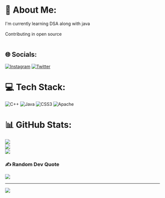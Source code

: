# 💫 About Me:
I'm currently learning DSA along with java<br>
<br>Contributing in open source<br><br>


## 🌐 Socials:
[![Instagram](https://img.shields.io/badge/Instagram-%23E4405F.svg?logo=Instagram&logoColor=white)](https://instagram.com/maruti_official) [![Twitter](https://img.shields.io/badge/Twitter-%231DA1F2.svg?logo=Twitter&logoColor=white)](https://twitter.com/@_Sobhii) 

# 💻 Tech Stack:
![C++](https://img.shields.io/badge/c++-%2300599C.svg?style=for-the-badge&logo=c%2B%2B&logoColor=white) ![Java](https://img.shields.io/badge/java-%23ED8B00.svg?style=for-the-badge&logo=java&logoColor=white) ![CSS3](https://img.shields.io/badge/css3-%231572B6.svg?style=for-the-badge&logo=css3&logoColor=white) ![Apache](https://img.shields.io/badge/apache-%23D42029.svg?style=for-the-badge&logo=apache&logoColor=white)
# 📊 GitHub Stats:
![](https://github-readme-stats.vercel.app/api?username=S-shubhh&theme=dark&hide_border=false&include_all_commits=false&count_private=false)<br/>
![](https://github-readme-streak-stats.herokuapp.com/?user=S-shubhh&theme=dark&hide_border=false)<br/>
![](https://github-readme-stats.vercel.app/api/top-langs/?username=S-shubhh&theme=dark&hide_border=false&include_all_commits=false&count_private=false&layout=compact)

### ✍️ Random Dev Quote
![](https://quotes-github-readme.vercel.app/api?type=horizontal&theme=radical)

---
[![](https://visitcount.itsvg.in/api?id=S-shubhh&icon=0&color=0)](https://visitcount.itsvg.in)
